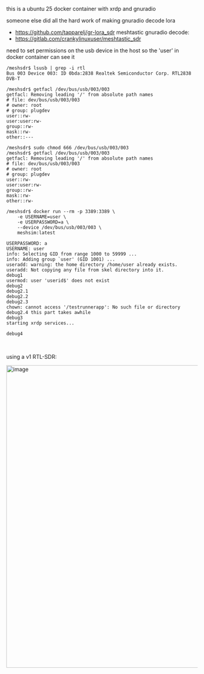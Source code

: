 this is a ubuntu 25 docker container with xrdp and gnuradio

someone else did all the hard work of making 
gnuradio decode lora 
- https://github.com/tapparelj/gr-lora_sdr
meshtastic gnuradio decode:
- https://gitlab.com/crankylinuxuser/meshtastic_sdr 






need to set permissions on the usb device in the host so the 'user' in docker container can see it

```
/meshsdr$ lsusb | grep -i rtl
Bus 003 Device 003: ID 0bda:2838 Realtek Semiconductor Corp. RTL2838 DVB-T

/meshsdr$ getfacl /dev/bus/usb/003/003
getfacl: Removing leading '/' from absolute path names
# file: dev/bus/usb/003/003
# owner: root
# group: plugdev
user::rw-
user:user:rw-
group::rw-
mask::rw-
other::---

/meshsdr$ sudo chmod 666 /dev/bus/usb/003/003
/meshsdr$ getfacl /dev/bus/usb/003/003
getfacl: Removing leading '/' from absolute path names
# file: dev/bus/usb/003/003
# owner: root
# group: plugdev
user::rw-
user:user:rw-
group::rw-
mask::rw-
other::rw-
```

```
/meshsdr$ docker run --rm -p 3389:3389 \
    -e USERNAME=user \
    -e USERPASSWORD=a \
    --device /dev/bus/usb/003/003 \
    meshsim:latest

USERPASSWORD: a
USERNAME: user
info: Selecting GID from range 1000 to 59999 ...
info: Adding group `user' (GID 1001) ...
useradd: warning: the home directory /home/user already exists.
useradd: Not copying any file from skel directory into it.
debug1
usermod: user 'userid$' does not exist
debug2
debug2.1
debug2.2
debug2.3
chown: cannot access '/testrunnerapp': No such file or directory
debug2.4 this part takes awhile
debug3
starting xrdp services...

debug4
```

<br>

using a v1 RTL-SDR:

<img width="1021" height="797" alt="image" src="https://github.com/user-attachments/assets/8cdbbbdb-fdb3-40a8-9f0a-14b9a135a638" />

